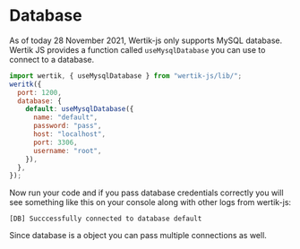 # Database

As of today 28 November 2021, Wertik-js only supports MySQL database. Wertik JS provides a function called `useMysqlDatabase` you can use to connect to a database.

```js
import wertik, { useMysqlDatabase } from "wertik-js/lib/";
weritk({
  port: 1200,
  database: {
    default: useMysqlDatabase({
      name: "default",
      password: "pass",
      host: "localhost",
      port: 3306,
      username: "root",
    }),
  },
});
```

Now run your code and if you pass database credentials correctly you will see something like this on your console along with other logs from wertik-js:

```
[DB] Succcessfully connected to database default
```

Since database is a object you can pass multiple connections as well.
